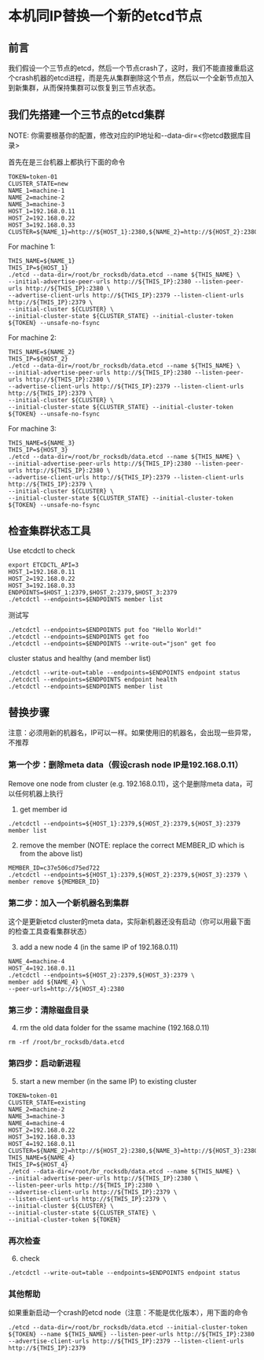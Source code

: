 # 本机同IP替换一个新的etcd节点

## 前言

我们假设一个三节点的etcd，然后一个节点crash了，这时，我们不能直接重启这个crash机器的etcd进程，而是先从集群删除这个节点，然后以一个全新节点加入到新集群，从而保持集群可以恢复到三节点状态。

## 我们先搭建一个三节点的etcd集群

NOTE: 你需要根基你的配置，修改对应的IP地址和--data-dir=<你etcd数据库目录>

首先在是三台机器上都执行下面的命令
```
TOKEN=token-01
CLUSTER_STATE=new
NAME_1=machine-1
NAME_2=machine-2
NAME_3=machine-3
HOST_1=192.168.0.11
HOST_2=192.168.0.22
HOST_3=192.168.0.33
CLUSTER=${NAME_1}=http://${HOST_1}:2380,${NAME_2}=http://${HOST_2}:2380,${NAME_3}=http://${HOST_3}:2380
```

For machine 1:
```
THIS_NAME=${NAME_1}
THIS_IP=${HOST_1}
./etcd --data-dir=/root/br_rocksdb/data.etcd --name ${THIS_NAME} \
--initial-advertise-peer-urls http://${THIS_IP}:2380 --listen-peer-urls http://${THIS_IP}:2380 \
--advertise-client-urls http://${THIS_IP}:2379 --listen-client-urls http://${THIS_IP}:2379 \
--initial-cluster ${CLUSTER} \
--initial-cluster-state ${CLUSTER_STATE} --initial-cluster-token ${TOKEN} --unsafe-no-fsync
```

For machine 2:
```
THIS_NAME=${NAME_2}
THIS_IP=${HOST_2}
./etcd --data-dir=/root/br_rocksdb/data.etcd --name ${THIS_NAME} \
--initial-advertise-peer-urls http://${THIS_IP}:2380 --listen-peer-urls http://${THIS_IP}:2380 \
--advertise-client-urls http://${THIS_IP}:2379 --listen-client-urls http://${THIS_IP}:2379 \
--initial-cluster ${CLUSTER} \
--initial-cluster-state ${CLUSTER_STATE} --initial-cluster-token ${TOKEN} --unsafe-no-fsync
```

For machine 3:
```
THIS_NAME=${NAME_3}
THIS_IP=${HOST_3}
./etcd --data-dir=/root/br_rocksdb/data.etcd --name ${THIS_NAME} \
--initial-advertise-peer-urls http://${THIS_IP}:2380 --listen-peer-urls http://${THIS_IP}:2380 \
--advertise-client-urls http://${THIS_IP}:2379 --listen-client-urls http://${THIS_IP}:2379 \
--initial-cluster ${CLUSTER} \
--initial-cluster-state ${CLUSTER_STATE} --initial-cluster-token ${TOKEN} --unsafe-no-fsync
```

## 检查集群状态工具

Use etcdctl to check 
```
export ETCDCTL_API=3
HOST_1=192.168.0.11
HOST_2=192.168.0.22
HOST_3=192.168.0.33
ENDPOINTS=$HOST_1:2379,$HOST_2:2379,$HOST_3:2379
./etcdctl --endpoints=$ENDPOINTS member list
```

测试写
```
./etcdctl --endpoints=$ENDPOINTS put foo "Hello World!"
./etcdctl --endpoints=$ENDPOINTS get foo
./etcdctl --endpoints=$ENDPOINTS --write-out="json" get foo
```

cluster status and healthy (and member list)
```
./etcdctl --write-out=table --endpoints=$ENDPOINTS endpoint status
./etcdctl --endpoints=$ENDPOINTS endpoint health
./etcdctl --endpoints=$ENDPOINTS member list
```

## 替换步骤

注意：必须用新的机器名，IP可以一样。如果使用旧的机器名，会出现一些异常，不推荐

### 第一个步：删除meta data（假设crash node IP是192.168.0.11）

Remove one node from cluster (e.g. 192.168.0.11)，这个是删除meta data，可以任何机器上执行

1. get member id
```
./etcdctl --endpoints=${HOST_1}:2379,${HOST_2}:2379,${HOST_3}:2379 member list
```

2. remove the member (NOTE: replace the correct MEMBER_ID which is from the above list)
```
MEMBER_ID=c37e506cd75ed722
./etcdctl --endpoints=${HOST_1}:2379,${HOST_2}:2379,${HOST_3}:2379 \
member remove ${MEMBER_ID}
```

### 第二步：加入一个新机器名到集群

这个是更新etcd cluster的meta data，实际新机器还没有启动（你可以用最下面的检查工具查看集群状态）

3. add a new node 4 (in the same IP of 192.168.0.11)

```
NAME_4=machine-4
HOST_4=192.168.0.11
./etcdctl --endpoints=${HOST_2}:2379,${HOST_3}:2379 \
member add ${NAME_4} \
--peer-urls=http://${HOST_4}:2380
```

### 第三步：清除磁盘目录

4. rm the old data folder for the ssame machine (192.168.0.11)
```
rm -rf /root/br_rocksdb/data.etcd
```

### 第四步：启动新进程

5. start a new member (in the same IP) to existing cluster
```
TOKEN=token-01
CLUSTER_STATE=existing
NAME_2=machine-2
NAME_3=machine-3
NAME_4=machine-4
HOST_2=192.168.0.22
HOST_3=192.168.0.33
HOST_4=192.168.0.11
CLUSTER=${NAME_2}=http://${HOST_2}:2380,${NAME_3}=http://${HOST_3}:2380,${NAME_4}=http://${HOST_4}:2380
THIS_NAME=${NAME_4}
THIS_IP=${HOST_4}
./etcd --data-dir=/root/br_rocksdb/data.etcd --name ${THIS_NAME} \
--initial-advertise-peer-urls http://${THIS_IP}:2380 \
--listen-peer-urls http://${THIS_IP}:2380 \
--advertise-client-urls http://${THIS_IP}:2379 \
--listen-client-urls http://${THIS_IP}:2379 \
--initial-cluster ${CLUSTER} \
--initial-cluster-state ${CLUSTER_STATE} \
--initial-cluster-token ${TOKEN}
```

### 再次检查

6. check
```
./etcdctl --write-out=table --endpoints=$ENDPOINTS endpoint status
```

### 其他帮助

如果重新启动一个crash的etcd node（注意：不能是优化版本），用下面的命令

```
./etcd --data-dir=/root/br_rocksdb/data.etcd --initial-cluster-token ${TOKEN} --name ${THIS_NAME} --listen-peer-urls http://${THIS_IP}:2380 --advertise-client-urls http://${THIS_IP}:2379 --listen-client-urls http://${THIS_IP}:2379
```